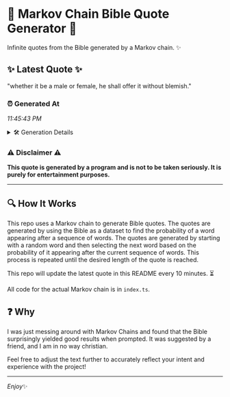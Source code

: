 # 📖 Markov Chain Bible Quote Generator 📖

Infinite quotes from the Bible generated by a Markov chain. ✨

## ✨ Latest Quote ✨
"whether it be a male or female, he shall offer it without blemish."

### ⏰ Generated At
*11:45:43 PM*

<details>
    <summary>🛠️ Generation Details</summary>
    <p>
        <strong>🌱 Seed:</strong> whether<br>
        <strong>🔄 Iterations:</strong> 12<br>
        <strong>📜 Context History:</strong><br>[ whether ]: it<br>[ whether, it ]: be<br>[ whether, it, be ]: a<br>[ whether, it, be, a ]: male<br>[ whether, it, be, a, male ]: or<br>[ whether, it, be, a, male, or ]: female,<br>[ it, be, a, male, or, female, ]: he<br>[ be, a, male, or, female,, he ]: shall<br>[ a, male, or, female,, he, shall ]: offer<br>[ male, or, female,, he, shall, offer ]: it<br>[ or, female,, he, shall, offer, it ]: without<br>[ female,, he, shall, offer, it, without ]: blemish.<br>
    </p>
</details>

### ⚠️ Disclaimer ⚠️
**This quote is generated by a program and is not to be taken seriously. It is purely for entertainment purposes.**

---

## 🔍 How It Works

This repo uses a Markov chain to generate Bible quotes. The quotes are generated by using the Bible as a dataset to find the probability of a word appearing after a sequence of words. The quotes are generated by starting with a random word and then selecting the next word based on the probability of it appearing after the current sequence of words. This process is repeated until the desired length of the quote is reached.

This repo will update the latest quote in this README every 10 minutes. ⏳

All code for the actual Markov chain is in `index.ts`.

## ❓ Why

I was just messing around with Markov Chains and found that the Bible surprisingly yielded good results when prompted. 
It was suggested by a friend, and I am in no way christian.

Feel free to adjust the text further to accurately reflect your intent and experience with the project!

---

*Enjoy*✨

